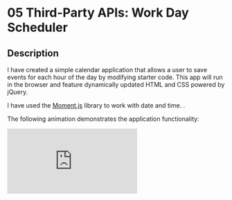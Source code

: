 # 05 Third-Party APIs: Work Day Scheduler

## Description

I have created a simple calendar application that allows a user to save events for each hour of the day by modifying starter code. This app will run in the browser and feature dynamically updated HTML and CSS powered by jQuery.

I have used the [Moment.js](https://momentjs.com/) library to work with date and time. .



The following animation demonstrates the application functionality:

![A user clicks on slots on the color-coded calendar and edits the events.](http://127.0.0.1:5501/index.html)


